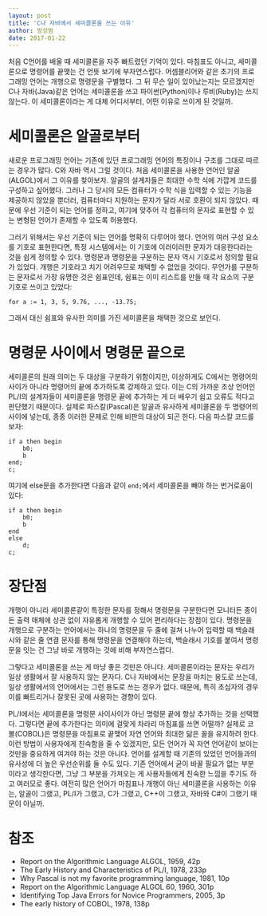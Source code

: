 ```yaml
---
layout: post
title: 'C나 자바에서 세미콜론을 쓰는 이유'
author: 방성범
date: 2017-01-22
---
```


처음 C언어를 배울 때 세미콜론을 자주 빠트렸던 기억이 있다. 마침표도 아니고, 세미콜론으로 명령어를 끝맺는 건 언뜻 보기에 부자연스럽다. 어셈블리어와 같은 초기의 프로그래밍 언어는 개행으로 명령문을 구별했다. 그 뒤 무슨 일이 있어났는지는 모르겠지만 C나 자바(Java)같은 언어는 세미콜론을 쓰고 파이썬(Python)이나 루비(Ruby)는 쓰지 않는다. 이 세미콜론이라는 게 대체 어디서부터, 어떤 이유로 쓰이게 된 것일까.

# 세미콜론은 알골로부터

새로운 프로그래밍 언어는 기존에 있던 프로그래밍 언어의 특징이나 구조를 그대로 따르는 경우가 많다. C와 자바 역시 그럴 것이다. 처음 세미콜론을 사용한 언어인 알골(ALGOL)에서 그 이유를 찾아보자. 알골의 설계자들은 최대한 수학 식에 가깝게 코드를 구성하고 싶어했다. 그러나 그 당시의 모든 컴퓨터가 수학 식을 입력할 수 있는 기능을 제공하지 않았을 뿐더러, 컴퓨터마다 지원하는 문자가 달라 서로 호환이 되지 않았다. 때문에 우선 기준이 되는 언어를 정하고, 여기에 맞추어 각 컴퓨터의 문자로 표현할 수 있는 변형된 언어가 존재할 수 있도록 허용했다.

그러기 위해서는 우선 기준이 되는 언어를 명확히 다루어야 했다. 언어의 여러 구성 요소를 기호로 표현한다면, 특정 시스템에서는 이 기호에 이러이러한 문자가 대응한다라는 것을 쉽게 정의할 수 있다. 명령문과 명령문을 구분하는 문자 역시 기호로서 정의할 필요가 있었다. 개행은 기호라고 치기 어려우므로 채택할 수 없었을 것이다. 무언가를 구분하는 문자로서 가장 유명한 것은 쉼표인데, 쉼표는 이미 리스트를 만들 때 각 요소의 구분 기호로 쓰이고 있었다:

```
for a := 1, 3, 5, 9.76, ..., -13.75;
```

그래서 대신 쉼표와 유사한 의미를 가진 세미콜론을 채택한 것으로 보인다.

# 명령문 사이에서 명령문 끝으로

세미콜론의 원래 의미는 두 대상을 구분하기 위함이지만, 이상하게도 C에서는 명령어의 사이가 아니라 명령어의 끝에 추가하도록 강제하고 있다. 이는 C의 가까운 조상 언어인 PL/I의 설계자들이 세미콜론을 명령문 끝에 추가하는 게 더 배우기 쉽고 오류도 적다고 판단했기 때문이다. 실제로 파스칼(Pascal)은 알골과 유사하게 세미콜론을 두 명령어의 사이에 넣는데, 종종 이러한 문제로 인해 비판의 대상이 되곤 한다. 다음 파스칼 코드를 보자:

```
if a then begin
    b0;
    b
end;
c;
```

여기에 else문을 추가한다면 다음과 같이 `end;`에서 세미콜론을 빼야 하는 번거로움이 있다:

```
if a then begin
    b0;
    b
end
else
    d;
c;
```

# 장단점

개행이 아니라 세미콜론같이 특정한 문자를 정해서 명령문을 구분한다면 모니터든 종이든 출력 매체에 상관 없이 자유롭게 개행할 수 있어 편리하다는 장점이 있다. 명령문을 개행으로 구분하는 언어에서는 하나의 명령문을 두 줄에 걸쳐 나누어 입력할 때 백슬래시와 같은 줄 연결 문자를 통해 명령문을 연결해야 하는데, 백슬래시 기호를 붙여서 명령문을 잇는 건 그냥 바로 개행하는 것에 비해 부자연스럽다.

그렇다고 세미콜론을 쓰는 게 마냥 좋은 것만은 아니다. 세미콜론이라는 문자는 우리가 일상 생활에서 잘 사용하지 않는 문자다. C나 자바에서는 문장을 마치는 용도로 쓰는데, 일상 생활에서의 언어에서는 그런 용도로 쓰는 경우가 없다. 때문에, 특히 초심자의 경우 이를 빠트리거나 잘못된 곳에 사용하는 경향이 있다.

PL/I에서는 세미콜론을 명령문 사이사이가 아닌 명령문 끝에 항상 추가하는 것을 선택했다. 그렇다면 끝에 추가한다는 의미에 걸맞게 차라리 마침표를 쓰면 어떨까? 실제로 코볼(COBOL)은 명령문을 마침표로 끝맺어 자연 언어와 최대한 닮은 꼴을 유지하려 한다. 이런 방법이 사용자에게 친숙함을 줄 수 있겠지만, 모든 언어가 꼭 자연 언어같이 보이는 것만을 중요하게 여겨야 하는 것은 아니다. 언어를 설계할 때 기존의 있었던 언어들과의 유사성에 더 높은 우선순위를 둘 수도 있다. 기존 언어에서 굳이 바꿀 필요가 없는 부분이라고 생각한다면, 그냥 그 부분을 가져오는 게 사용자들에게 친숙한 느낌을 주기도 하고 여러모로 좋다. 여전히 많은 언어가 마침표나 개행이 아닌 세미콜론을 사용하는 이유는, 알골이 그랬고, PL/I가 그랬고, C가 그랬고, C++이 그랬고, 자바와 C#이 그랬기 때문이 아닐까.

# 참조

- Report on the Algorithmic Language ALGOL, 1959, 42p
- The Early History and Characteristics of PL/I, 1978, 233p
- Why Pascal is not my favorite programming language, 1981, 10p
- Report on the Algorithmic Language ALGOL 60, 1960, 301p
- Identifying Top Java Errors for Novice Programmers, 2005, 3p
- The early history of COBOL, 1978, 138p
